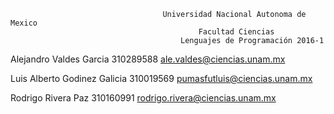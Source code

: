 
                                      Universidad Nacional Autonoma de Mexico 
                                              Facultad Ciencias 
                                          Lenguajes de Programación 2016-1 

Alejandro Valdes Garcia         310289588       ale.valdes@ciencias.unam.mx

Luis Alberto Godinez Galicia    310019569        pumasfutluis@ciencias.unam.mx

Rodrigo Rivera Paz              310160991       rodrigo.rivera@ciencias.unam.mx
